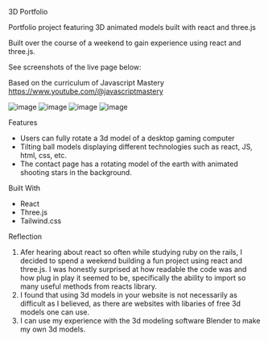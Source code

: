 3D Portfolio

Portfolio project featuring 3D animated models built with react and three.js

Built over the course of a weekend to gain experience using react and three.js.

See screenshots of the live page below:

Based on the curriculum of Javascript Mastery
https://www.youtube.com/@javascriptmastery

![image](https://user-images.githubusercontent.com/97567622/225208952-98fb450d-e42e-40e1-9d60-37d1582f2f07.png)
![image](https://user-images.githubusercontent.com/97567622/225209026-7bfe9037-3790-4af3-8066-2a99f5589978.png)
![image](https://user-images.githubusercontent.com/97567622/225209065-b4e62f54-ec3d-4856-a3e3-167452d7c99c.png)
![image](https://user-images.githubusercontent.com/97567622/225209110-f45a4791-56df-4e89-9ee8-8ffd7010e4f4.png)



Features

- Users can fully rotate a 3d model of a desktop gaming computer 
- Tilting ball models displaying different technologies such as react, JS, html, css, etc. 
- The contact page has a rotating model of the earth with animated shooting stars in the background. 




Built With 
- React
- Three.js
- Tailwind.css


Reflection

1. Afer hearing about react so often while studying ruby on the rails, I decided to spend a weekend building a fun project using react and three.js. I was honestly surprised at how readable the code was and how plug in play it seemed to be, specifically the ability to import so many useful methods from reacts library.
2. I found that using 3d models in your website is not necessarily as difficult as I believed, as there are websites with libaries of free 3d models one can use.
3. I can use my experience with the 3d modeling software Blender to make my own 3d models. 
